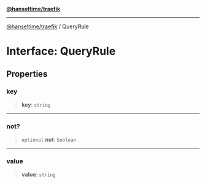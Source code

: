 [**@hanseltime/traefik**](../README.md)

***

[@hanseltime/traefik](../README.md) / QueryRule

# Interface: QueryRule

## Properties

### key

> **key**: `string`

***

### not?

> `optional` **not**: `boolean`

***

### value

> **value**: `string`
